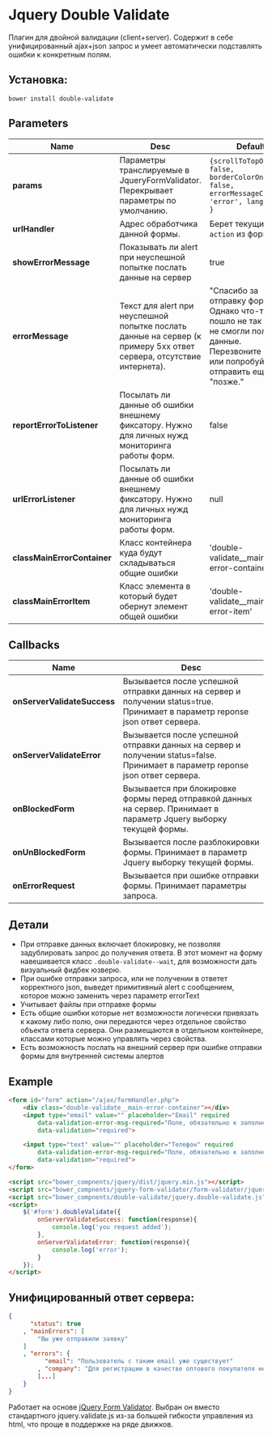 # Jquery Double Validate
Плагин для двойной валидации (client+server). Содержит в себе унифицированный ajax+json запрос и умеет автоматически подставлять ошибки к конкретным полям.

## Установка:

```
bower install double-validate
```

## Parameters

Name | Desc | Default
------------ | ------------- | -------------
**params** | Параметры транслируемые в JqueryFormValidator. Перекрывает параметры по умолчанию. | `{scrollToTopOnError: false, borderColorOnError: false, errorMessageClass: 'error', lang: 'ru', }`
**urlHandler** | Адрес обработчика данной формы. |  Берет текущий `action` из формы.
**showErrorMessage** | Показывать ли alert при неуспешной попытке послать данные на сервер | true
**errorMessage** | Текст для alert при неуспешной попытке послать данные на сервер (к примеру 5хх ответ сервера, отсутствие интернета). | "Спасибо за отправку формы! Однако что-то пошло не так и мы не смогли получить данные. Перезвоните нам или попробуйте отправить еще раз "позже."
**reportErrorToListener** | Посылать ли данные об ошибки внешнему фиксатору. Нужно для личных нужд мониторинга работы форм. | false
**urlErrorListener** | Посылать ли данные об ошибки внешнему фиксатору. Нужно для личных нужд мониторинга работы форм. | null
**classMainErrorContainer** | Класс контейнера куда будут складываться общие ошибки | 'double-validate__main-error-container'
**classMainErrorItem** | Класс элемента в который будет обернут элемент общей ошибки | 'double-validate__main-error-item'

## Callbacks
Name | Desc
------------ | -------------
**onServerValidateSuccess** | Вызывается после успешной отправки данных на сервер и получении status=true. Принимает в параметр reponse json ответ сервера.
**onServerValidateError** | Вызывается после успешной отправки данных на сервер и получении status=false. Принимает в параметр reponse json ответ сервера.
**onBlockedForm** | Вызывается при блокировке формы перед отправкой данных на сервер. Принимает в параметр Jquery выборку текущей формы.
**onUnBlockedForm** | Вызывается после разблокировки формы. Принимает в параметр Jquery выборку текущей формы.
**onErrorRequest** | Вызывается при ошибке отправки формы. Принимает параметры запроса.


## Детали
* При отправке данных включает блокировку, не позволяя задублировать запрос до получения ответа. В этот момент на форму навешивается класс `.double-validate--wait`, для возможности дать визуальный фидбек юзверю.
* При ошибке отправки запроса, или не получении в ответет корректного json, выведет примитивный alert с сообщением, которое можно заменить через параметр errorText
* Учитывает файлы при отправке формы
* Есть общие ошибки которые нет возможности логически привязать к какому либо полю, они передаются через отдельное свойство объекта ответа сервера. Они размещаются в отдельном контейнере, классами которые можно управлять через свойства.
* Есть возможность послать на внешний сервер при ошибке отправки формы для внутренней системы алертов

## Example
```html
<form id="form" action="/ajax/formHandler.php">
	<div class="double-validate__main-error-container"></div>
	<input type="email" value="" placeholder="Email" required
		data-validation-error-msg-required="Поле, обязательно к заполнению"
		data-validation="required">

	<input type="text" value="" placeholder="Телефон" required
		data-validation-error-msg-required="Поле, обязательно к заполнению"
		data-validation="required">
</form>

<script src="bower_compnents/jquery/dist/jquery.min.js"></script>
<script src="bower_compnents/jquery-form-validator/form-validator/jquery.form-validator.min.js"></script>
<script src="bower_compnents/double-validate/jquery.double-validate.js"></script>
<script>
	$('#form').doubleValidate({
		onServerValidateSuccess: function(response){
			console.log('you request added');
		},
		onServerValidateError: function(response){
			console.log('error');
		}
	});
</script>
```

## Унифицированный ответ сервера:
```json
{
	  "status": true
	, "mainErrors": [
		"Вы уже отправили заявку"
	]
	, "errors": {
		  "email": "Пользователь с таким email уже существует"
		, "company": "Для регистрации в качестве оптового покупателя необходимо заполнить это поле"
		[...]
	}
}
```
Работает на основе [jQuery Form Validator](https://github.com/victorjonsson/jQuery-Form-Validator).
Выбран он вместо стандартного jquery.validate.js из-за большей гибкости управления из html, что проще в поддержке на ряде движков.
